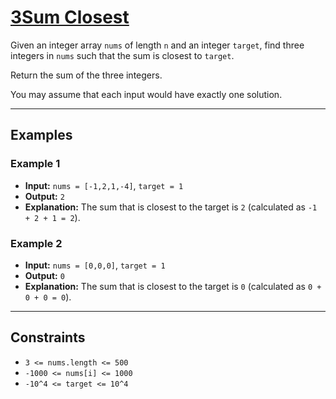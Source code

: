 # [3Sum Closest](https://leetcode.com/problems/3sum-closest/description/)

Given an integer array `nums` of length `n` and an integer `target`, find three integers in `nums` such that the sum is closest to `target`.

Return the sum of the three integers.

You may assume that each input would have exactly one solution.

---

## Examples

### Example 1
- **Input:** `nums = [-1,2,1,-4]`, `target = 1`
- **Output:** `2`
- **Explanation:** The sum that is closest to the target is `2` (calculated as `-1 + 2 + 1 = 2`).

### Example 2
- **Input:** `nums = [0,0,0]`, `target = 1`
- **Output:** `0`
- **Explanation:** The sum that is closest to the target is `0` (calculated as `0 + 0 + 0 = 0`).

---

## Constraints
- `3 <= nums.length <= 500`
- `-1000 <= nums[i] <= 1000`
- `-10^4 <= target <= 10^4`
